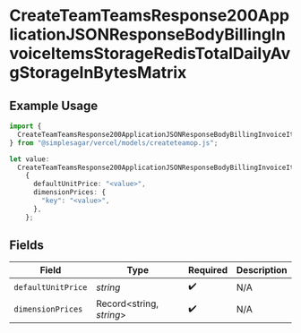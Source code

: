 # CreateTeamTeamsResponse200ApplicationJSONResponseBodyBillingInvoiceItemsStorageRedisTotalDailyAvgStorageInBytesMatrix

## Example Usage

```typescript
import {
  CreateTeamTeamsResponse200ApplicationJSONResponseBodyBillingInvoiceItemsStorageRedisTotalDailyAvgStorageInBytesMatrix,
} from "@simplesagar/vercel/models/createteamop.js";

let value:
  CreateTeamTeamsResponse200ApplicationJSONResponseBodyBillingInvoiceItemsStorageRedisTotalDailyAvgStorageInBytesMatrix =
    {
      defaultUnitPrice: "<value>",
      dimensionPrices: {
        "key": "<value>",
      },
    };
```

## Fields

| Field                    | Type                     | Required                 | Description              |
| ------------------------ | ------------------------ | ------------------------ | ------------------------ |
| `defaultUnitPrice`       | *string*                 | :heavy_check_mark:       | N/A                      |
| `dimensionPrices`        | Record<string, *string*> | :heavy_check_mark:       | N/A                      |